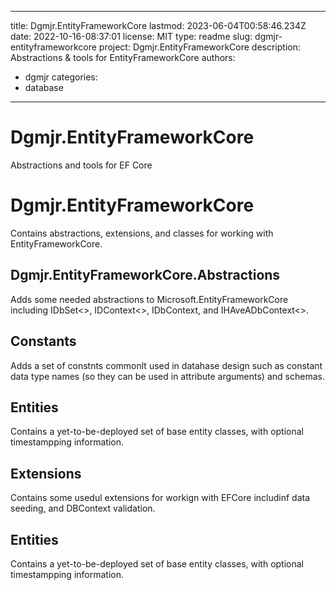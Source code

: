 ---

title: Dgmjr.EntityFrameworkCore
lastmod: 2023-06-04T00:58:46.234Z
date: 2022-10-16-08:37:01
license: MIT
type: readme
slug: dgmjr-entityframeworkcore
project: Dgmjr.EntityFrameworkCore
description: Abstractions & tools for EntityFrameworkCore
authors:
- dgmjr
categories:
- database
----------

# Dgmjr.EntityFrameworkCore

Abstractions and tools for EF Core

# Dgmjr.EntityFrameworkCore

Contains abstractions, extensions, and classes for working with EntityFrameworkCore.

## Dgmjr.EntityFrameworkCore.Abstractions

Adds some needed abstractions to Microsoft.EntityFrameworkCore including IDbSet<>, IDContext<>, IDbContext, and IHAveADbContext<>.

## Constants

Adds a set of constnts commonlt used in datahase design such as constant data type names (so they can be used in attribute arguments) and schemas.

## Entities

Contains a yet-to-be-deployed set of base entity classes, with optional timestampping information.

## Extensions

Contains some usedul extensions for workign with EFCore includinf data seeding, and DBContext validation.

## Entities

Contains a yet-to-be-deployed set of base entity classes, with optional timestampping information.

